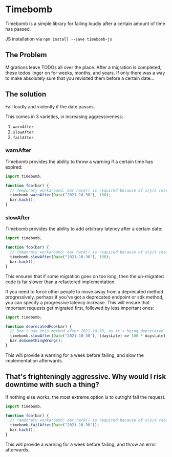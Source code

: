 # Timebomb

Timebomb is a simple library for failing loudly after a certain amount of time has passed.

JS installation via `npm install --save timebomb-js`

## The Problem

Migrations leave TODOs all over the place. After a migration is completed, these todos linger on
for weeks, months, and years. If only there was a way to make absolutely sure that you revisited
them before a certain date...

## The solution

Fail loudly and violently if the date passes.

This comes in 3 varieties, in increasing aggressiveness:

1. `warnAfter`
2. `slowAfter`
3. `failAfter`

### warnAfter

Timebomb provides the ability to throw a warning if a certain time has expired:

```ts
import timebomb;

function foo(bar) {
  // Temporary workaround: bar.hack() is required because of x/y/z reasons
  timebomb.warnAfter(Date("2021-10-30"), 100);
  bar.hack();
}
```

### slowAfter

Timebomb provides the ability to add arbitrary latency after a certain date:

```ts
import timebomb;

function foo(bar) {
  // Temporary workaround: bar.hack() is required because of x/y/z reasons
  timebomb.slowAfter(Date("2021-10-30"), 100);
  bar.hack();
}
```

This ensures that if some migration goes on too long, then the un-migrated code is far slower than
a refactored implementation.

If you need to force other people to move away from a deprecated method progressively, perhaps if you've got a deprecated endpoint or sdk method, you can specify a progressive latency increase. This will ensure that important requests get migrated first, followed by less important ones:

```ts
import timebomb;

function deprecatedFoo(bar) {
  // Don't use this method after 2021-10-30, as it's being deprecated
  timebomb.slowAfter(Date("2021-10-30"), (daysLate) => 100 * daysLate);
  bar.doSomethingWrong();
}
```

This will provide a warning for a week before failing, and slow the implementation afterwards.

## That's frighteningly aggressive. Why would I risk downtime with such a thing?

If nothing else works, the most extreme option is to outright fail the request.

```ts
import timebomb;

function foo(bar) {
  // Temporary workaround: bar.hack() is required because of x/y/z reasons
  timebomb.failAfter(Date("2021-10-30"));
  bar.hack();
}
```

This will provide a warning for a week before failing, and throw an error afterwards.

